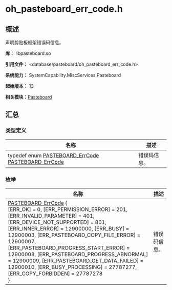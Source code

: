 # oh_pasteboard_err_code.h

## 概述

声明剪贴板框架错误码信息。

**库：** libpasteboard.so

**引用文件：** <database/pasteboard/oh_pasteboard_err_code.h>

**系统能力：** SystemCapability.MiscServices.Pasteboard

**起始版本：** 13

**相关模块：**[Pasteboard](_pasteboard.md)


## 汇总


### 类型定义

| 名称 | 描述 |
| -------- | -------- |
| typedef enum [PASTEBOARD_ErrCode](_pasteboard.md#pasteboard_errcode) [PASTEBOARD_ErrCode](_pasteboard.md#pasteboard_errcode) | 错误码信息。  |


### 枚举

| 名称 | 描述 |
| -------- | -------- |
| [PASTEBOARD_ErrCode](_pasteboard.md#pasteboard_errcode) {<br/>[ERR_OK] = 0, [ERR_PERMISSION_ERROR] = 201, [ERR_INVALID_PARAMETER] = 401, [ERR_DEVICE_NOT_SUPPORTED] = 801,<br/>[ERR_INNER_ERROR] = 12900000, [ERR_BUSY] = 12900003, [ERR_PASTEBOARD_COPY_FILE_ERROR] = 12900007, [ERR_PASTEBOARD_PROGRESS_START_ERROR] = 12900008, [ERR_PASTEBOARD_PROGRESS_ABNORMAL] = 12900009, [ERR_PASTEBOARD_GET_DATA_FAILED] = 12900010, [ERR_BUSY_PROCESSING] = 27787277, [ERR_COPY_FORBIDDEN] = 27787278<br/>} | 错误码信息。  |
